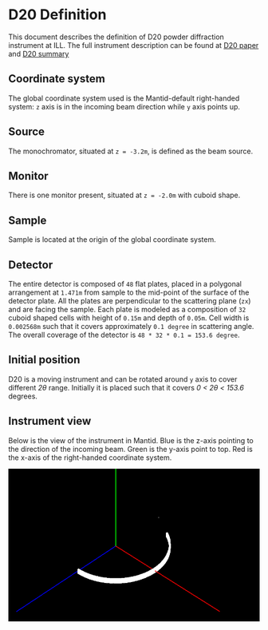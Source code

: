 # D20 Definition

This document describes the definition of D20 powder diffraction instrument at ILL.
The full instrument description can be found at 
[D20 paper](http://iopscience.iop.org/article/10.1088/0957-0233/19/3/034001/pdf "Title") and [D20 summary](https://www.ill.eu/instruments-support/instruments-groups/instruments/d20/description/instrument-layout/)

## Coordinate system

The global coordinate system used is the Mantid-default right-handed system: `z` axis is in the incoming beam direction while `y` axis points up. 

## Source

The monochromator, situated at `z = -3.2m`, is defined as the beam source. 

## Monitor

There is one monitor present, situated at `z = -2.0m` with cuboid shape.

## Sample

Sample is located at the origin of the global coordinate system.

## Detector

The entire detector is composed of `48` flat plates, placed in a polygonal arrangement at `1.471m` from sample to the mid-point of the surface of the detector plate. All the plates are perpendicular to the scattering plane (`zx`) and are facing the sample. Each plate is modeled as a composition of `32` cuboid shaped cells with height of `0.15m` and depth of `0.05m`. Cell width is `0.002568m` such that it covers approximately `0.1 degree` in scattering angle. The overall coverage of the detector is `48 * 32 * 0.1 = 153.6 degree`.

## Initial position

D20 is a moving instrument and can be rotated around `y` axis to cover different *2&theta;* range. Initially it is placed such that it covers *0 < 2&theta; < 153.6* degrees. 

## Instrument view

Below is the view of the instrument in Mantid. Blue is the z-axis pointing to the direction of the incoming beam. Green is the y-axis point to top. Red is the x-axis of the right-handed coordinate system.

![D20][image-id]

[image-id]: D20.png "D20 in Mantid" 

